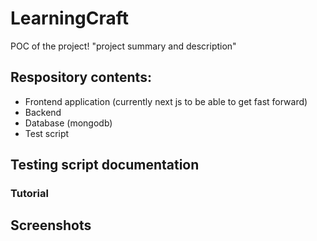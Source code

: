 # LearningCraft
POC of the project!
"project summary and description"

## Respository contents:
- Frontend application (currently next js to be able to get fast forward)
- Backend
- Database (mongodb)
- Test script

## Testing script documentation
### Tutorial


## Screenshots